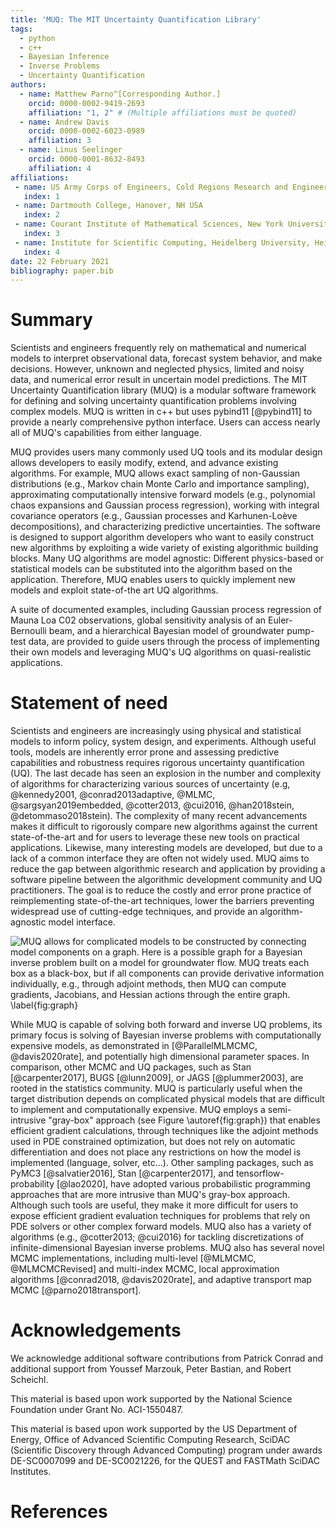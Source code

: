 ```yaml
---
title: 'MUQ: The MIT Uncertainty Quantification Library'
tags:
  - python
  - c++
  - Bayesian Inference
  - Inverse Problems
  - Uncertainty Quantification
authors:
  - name: Matthew Parno^[Corresponding Author.]
    orcid: 0000-0002-9419-2693
    affiliation: "1, 2" # (Multiple affiliations must be quoted)
  - name: Andrew Davis
    orcid: 0000-0002-6023-0989
    affiliation: 3
  - name: Linus Seelinger
    orcid: 0000-0001-8632-8493
    affiliation: 4
affiliations:
 - name: US Army Corps of Engineers, Cold Regions Research and Engineering Laboratory, Hanover, NH USA
   index: 1
 - name: Dartmouth College, Hanover, NH USA
   index: 2
 - name: Courant Institute of Mathematical Sciences, New York University, New York, NY USA
   index: 3
 - name: Institute for Scientific Computing, Heidelberg University, Heidelberg, Germany
   index: 4
date: 22 February 2021
bibliography: paper.bib
---
```


# Summary

Scientists and engineers frequently rely on mathematical and numerical models to interpret observational data, forecast system behavior, and make decisions. However, unknown and neglected physics, limited and noisy data, and numerical error result in uncertain model predictions. The MIT Uncertainty Quantification library (MUQ) is a modular software framework for defining and solving uncertainty quantification problems involving complex models.  MUQ is written in c++ but uses pybind11 [@pybind11] to provide a nearly comprehensive python interface.  Users can access nearly all of MUQ's capabilities from either language.

MUQ provides users many commonly used UQ tools and its modular design allows developers to easily modify, extend, and advance existing algorithms. For example, MUQ allows exact sampling of non-Gaussian distributions (e.g., Markov chain Monte Carlo and importance sampling), approximating computationally intensive forward models (e.g., polynomial chaos expansions and Gaussian process regression), working with integral covariance operators (e.g., Gaussian processes and Karhunen-Lo&egrave;ve decompositions), and characterizing predictive uncertainties. The software is designed to support algorithm developers who want to easily construct new algorithms by exploiting a wide variety of existing algorithmic building blocks. Many UQ algorithms are model agnostic: Different physics-based or statistical models can be substituted into the algorithm based on the application. Therefore, MUQ enables users to quickly implement new models and exploit state-of-the art UQ algorithms.  

A suite of documented examples, including Gaussian process regression of Mauna Loa C02 observations, global sensitivity analysis of an Euler-Bernoulli beam, and a hierarchical Bayesian model of groundwater pump-test data, are provided to guide users through the process of implementing their own models and leveraging MUQ's UQ algorithms on quasi-realistic applications.


# Statement of need

Scientists and engineers are increasingly using physical and statistical models to inform policy, system design, and experiments. Although useful tools, models are inherently error prone and assessing predictive capabilities and robustness requires rigorous uncertainty quantification (UQ). The last decade has seen an explosion in the number and complexity of algorithms for characterizing various sources of uncertainty (e.g, @kennedy2001, @conrad2013adaptive, @MLMC, @sargsyan2019embedded, @cotter2013, @cui2016, @han2018stein, @detommaso2018stein). The complexity of many recent advancements makes it difficult to rigorously compare new algorithms against the current state-of-the-art and for users to leverage these new tools on practical applications. Likewise, many interesting models are developed, but due to a lack of a common interface they are often not widely used. MUQ aims to reduce the gap between algorithmic research and application by providing a software pipeline between the algorithmic development community and UQ practitioners.  The goal is to reduce the costly and error prone practice of reimplementing state-of-the-art techniques, lower the barriers preventing widespread use of cutting-edge techniques, and provide an algorithm-agnostic model interface.

![MUQ allows for complicated models to be constructed by connecting model components on a graph.  Here is a possible graph for a Bayesian inverse problem built on a model for groundwater flow.  MUQ treats each box as a black-box, but if all components can provide derivative information individually, e.g., through adjoint methods, then MUQ can compute gradients, Jacobians, and Hessian actions through the entire graph. \label{fig:graph}](Graph.png)

While MUQ is capable of solving both forward and inverse UQ problems, its primary focus is solving of Bayesian inverse problems with computationally expensive models, as demonstrated in [@ParallelMLMCMC, @davis2020rate], and potentially high dimensional parameter spaces. In comparison, other MCMC and UQ packages, such as Stan [@carpenter2017], BUGS [@lunn2009], or JAGS [@plummer2003], are rooted in the statistics community. MUQ is particularly useful when the target distribution depends on complicated physical models that are difficult to implement and computationally expensive. MUQ employs a semi-intrusive "gray-box" approach (see Figure \autoref{fig:graph}) that enables efficient gradient calculations, through techniques like the adjoint methods used in PDE constrained optimization, but does not rely on automatic differentiation and does not place any restrictions on how the model is implemented (language, solver, etc...).  Other sampling packages, such as PyMC3 [@salvatier2016], Stan [@carpenter2017], and tensorflow-probability [@lao2020], have adopted various probabilistic programming approaches that are more intrusive than MUQ's gray-box approach. Although such tools are useful, they make it more difficult for users to expose efficient gradient evaluation techniques for problems that rely on PDE solvers or other complex forward models. MUQ also has a variety of algorithms (e.g., @cotter2013; @cui2016) for tackling discretizations of infinite-dimensional Bayesian inverse problems.  MUQ also has several novel MCMC implementations, including multi-level [@MLMCMC, @MLMCMCRevised] and multi-index MCMC, local approximation algorithms [@conrad2018, @davis2020rate], and adaptive transport map MCMC [@parno2018transport].


# Acknowledgements

We acknowledge additional software contributions from Patrick Conrad and additional support from Youssef Marzouk, Peter Bastian, and Robert Scheichl.  

This material is based upon work supported by the National Science Foundation under Grant No. ACI-1550487.

This material is based upon work supported by the US Department of Energy, Office of Advanced Scientific Computing Research, SciDAC (Scientific Discovery through Advanced Computing) program under awards DE-SC0007099 and DE-SC0021226, for the QUEST and FASTMath SciDAC Institutes.

# References
